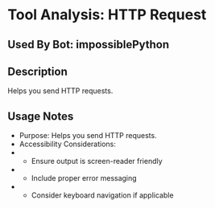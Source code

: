 # Tool Analysis: HTTP Request

## Used By Bot: impossiblePython

## Description
Helps you send HTTP requests.


## Usage Notes
- Purpose: Helps you send HTTP requests.
- Accessibility Considerations:
- - Ensure output is screen-reader friendly
- - Include proper error messaging
- - Consider keyboard navigation if applicable

